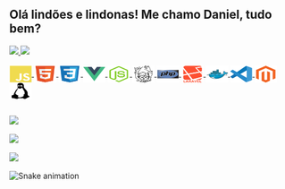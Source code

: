 ## Olá lindões e lindonas! Me chamo Daniel, tudo bem?
 <div>
  <a href="https://github.com/danganf">
  <img height="180em" src="https://github-readme-stats.vercel.app/api?username=danganf&show_icons=true&theme=dracula&include_all_commits=true&count_private=true"/>
  <img height="180em" src="https://github-readme-stats.vercel.app/api/top-langs/?username=danganf&layout=compact&langs_count=7&theme=dracula"/>
</div>
<div style="display: inline_block"><br>
  <img align="center" alt="Js" height="30" width="40" src="https://raw.githubusercontent.com/devicons/devicon/master/icons/javascript/javascript-plain.svg">
  <img align="center" alt="HTML" height="30" width="40" src="https://raw.githubusercontent.com/devicons/devicon/master/icons/html5/html5-original.svg">
  <img align="center" alt="CSS" height="30" width="40" src="https://raw.githubusercontent.com/devicons/devicon/master/icons/css3/css3-original.svg">
  <img align="center" alt="VueJs" height="30" width="40" src="https://raw.githubusercontent.com/devicons/devicon/master/icons/vuejs/vuejs-original.svg">
  <img align="center" alt="NodeJS" height="30" width="40" src="https://raw.githubusercontent.com/devicons/devicon/master/icons/nodejs/nodejs-original.svg">
  <img align="center" alt="Composer" height="30" width="40" src="https://raw.githubusercontent.com/devicons/devicon/master/icons/composer/composer-line.svg">
  <img align="center" alt="Php" height="30" width="40" src="https://raw.githubusercontent.com/devicons/devicon/master/icons/php/php-original.svg">
  <img align="center" alt="Laravel" height="30" width="40" src="https://raw.githubusercontent.com/devicons/devicon/master/icons/laravel/laravel-plain-wordmark.svg">
  <img align="center" alt="Docker" height="30" width="40" src="https://raw.githubusercontent.com/devicons/devicon/master/icons/docker/docker-original.svg">
  <img align="center" alt="Vs Code" height="30" width="40" src="https://raw.githubusercontent.com/devicons/devicon/master/icons/vscode/vscode-original.svg">
  <img align="center" alt="Magento" height="30" width="40" src="https://raw.githubusercontent.com/devicons/devicon/master/icons/magento/magento-original.svg">
  <img align="center" alt="Linux" height="30" width="40" src="https://raw.githubusercontent.com/devicons/devicon/master/icons/linux/linux-plain.svg">
</div>
  
<div> 

##

<a href = "mailto:danielazevedo2k12@gmail.com"><img src="https://img.shields.io/badge/-Gmail-%23333?style=for-the-badge&logo=gmail&logoColor=white" target="_blank"></a>

<a href="https://www.linkedin.com/in/danieazevedo2k12" target="_blank"><img src="https://img.shields.io/badge/-LinkedIn-%230077B5?style=for-the-badge&logo=linkedin&logoColor=white" target="_blank"></a> 

<a href="https://instagram.com/danielaze2k12" target="_blank"><img src="https://img.shields.io/badge/-Instagram-%23E4405F?style=for-the-badge&logo=instagram&logoColor=white" target="_blank"></a>
 
![Snake animation](https://github.com/danganf/danganf/blob/output/github-contribution-grid-snake.svg)
 
</div>
